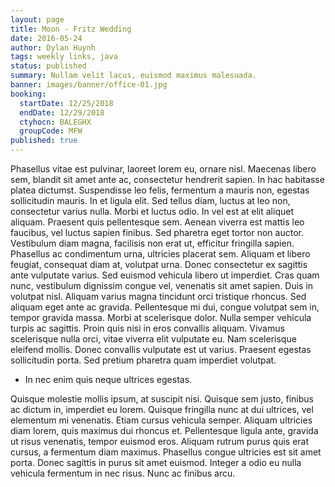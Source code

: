 ```yaml
---
layout: page
title: Moon - Fritz Wedding
date: 2016-05-24
author: Dylan Huynh
tags: weekly links, java
status: published
summary: Nullam velit lacus, euismod maximus malesuada.
banner: images/banner/office-01.jpg
booking:
  startDate: 12/25/2018
  endDate: 12/29/2018
  ctyhocn: BALEGHX
  groupCode: MFW
published: true
---
```

Phasellus vitae est pulvinar, laoreet lorem eu, ornare nisl. Maecenas libero sem, blandit sit amet ante ac, consectetur hendrerit sapien. In hac habitasse platea dictumst. Suspendisse leo felis, fermentum a mauris non, egestas sollicitudin mauris. In et ligula elit. Sed tellus diam, luctus at leo non, consectetur varius nulla. Morbi et luctus odio. In vel est at elit aliquet aliquam. Praesent quis pellentesque sem. Aenean viverra est mattis leo faucibus, vel luctus sapien finibus. Sed pharetra eget tortor non auctor. Vestibulum diam magna, facilisis non erat ut, efficitur fringilla sapien. Phasellus ac condimentum urna, ultricies placerat sem. Aliquam et libero feugiat, consequat diam at, volutpat urna. Donec consectetur ex sagittis ante vulputate varius. Sed euismod vehicula libero ut imperdiet.
Cras quam nunc, vestibulum dignissim congue vel, venenatis sit amet sapien. Duis in volutpat nisl. Aliquam varius magna tincidunt orci tristique rhoncus. Sed aliquam eget ante ac gravida. Pellentesque mi dui, congue volutpat sem in, tempor gravida massa. Morbi at scelerisque dolor. Nulla semper vehicula turpis ac sagittis. Proin quis nisi in eros convallis aliquam. Vivamus scelerisque nulla orci, vitae viverra elit vulputate eu. Nam scelerisque eleifend mollis. Donec convallis vulputate est ut varius. Praesent egestas sollicitudin porta. Sed pretium pharetra quam imperdiet volutpat.

* In nec enim quis neque ultrices egestas.

Quisque molestie mollis ipsum, at suscipit nisi. Quisque sem justo, finibus ac dictum in, imperdiet eu lorem. Quisque fringilla nunc at dui ultrices, vel elementum mi venenatis. Etiam cursus vehicula semper. Aliquam ultricies diam lorem, quis maximus dui rhoncus et. Pellentesque ligula ante, gravida ut risus venenatis, tempor euismod eros. Aliquam rutrum purus quis erat cursus, a fermentum diam maximus. Phasellus congue ultricies est sit amet porta. Donec sagittis in purus sit amet euismod. Integer a odio eu nulla vehicula fermentum in nec risus. Nunc ac finibus arcu.

